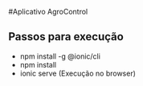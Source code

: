 #Aplicativo AgroControl

## Passos para execução
* npm install -g @ionic/cli
* npm install
* ionic serve (Execução no browser)
